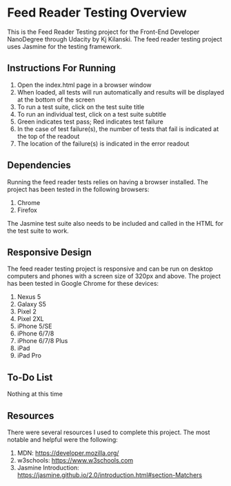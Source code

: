 # Feed Reader Testing Overview

This is the Feed Reader Testing project for the Front-End Developer NanoDegree through Udacity by Kj Kilanski.
The feed reader testing project uses Jasmine for the testing framework.

## Instructions For Running

1. Open the index.html page in a browser window
2. When loaded, all tests will run automatically and results will be displayed at the bottom of the screen
3. To run a test suite, click on the test suite title
4. To run an individual test, click on a test suite subtitle
5. Green indicates test pass; Red indicates test failure
6. In the case of test failure(s), the number of tests that fail is indicated at the top of the readout
7. The location of the failure(s) is indicated in the error readout

## Dependencies

Running the feed reader tests relies on having a browser installed. The project has been tested in the following browsers:

1. Chrome
2. Firefox

The Jasmine test suite also needs to be included and called in the HTML for the test suite to work.

## Responsive Design

The feed reader testing project is responsive and can be run on desktop computers and phones with a screen size of 320px and above. The project has been tested in Google Chrome for these devices:

1. Nexus 5
2. Galaxy S5
3. Pixel 2
4. Pixel 2XL
5. iPhone 5/SE
6. iPhone 6/7/8
7. iPhone 6/7/8 Plus
8. iPad
9. iPad Pro

## To-Do List

Nothing at this time

## Resources

There were several resources I used to complete this project. The most notable and helpful were the following:

1. MDN: https://developer.mozilla.org/
2. w3schools: https://www.w3schools.com
3. Jasmine Introduction: https://jasmine.github.io/2.0/introduction.html#section-Matchers